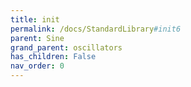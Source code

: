 ```yaml
---
title: init
permalink: /docs/StandardLibrary#init6
parent: Sine
grand_parent: oscillators
has_children: False
nav_order: 0
---
```

